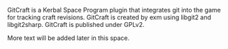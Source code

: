 GitCraft is a Kerbal Space Program plugin that integrates git into the game for tracking craft revisions.
GitCraft is created by exm using libgit2 and libgit2sharp. GitCraft is published under GPLv2.

More text will be added later in this space.